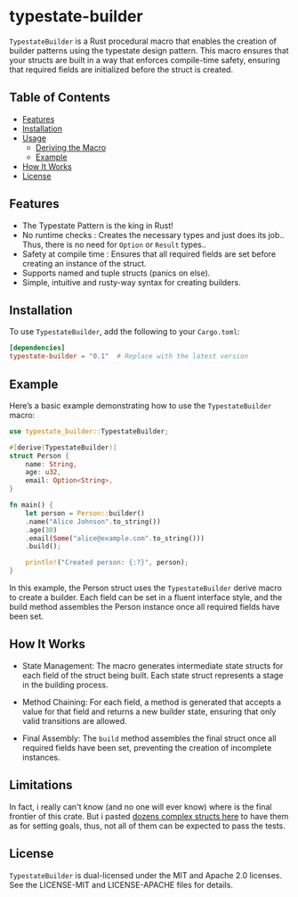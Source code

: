 # typestate-builder

`TypestateBuilder` is a Rust procedural macro that enables the creation of builder patterns using the typestate design pattern. This macro ensures that your structs are built in a way that enforces compile-time safety, ensuring that required fields are initialized before the struct is created.

## Table of Contents

- [Features](#features)
- [Installation](#installation)
- [Usage](#usage)
  - [Deriving the Macro](#deriving-the-macro)
  - [Example](#example)
- [How It Works](#how-it-works)
- [License](#license)

## Features

- The Typestate Pattern is the king in Rust!
- No runtime checks : Creates the necessary types and just does its job.. Thus, there is no need for `Option` or `Result` types..
- Safety at compile time : Ensures that all required fields are set before creating an instance of the struct.
- Supports named and tuple structs (panics on else).
- Simple, intuitive and rusty-way syntax for creating builders.

## Installation

To use `TypestateBuilder`, add the following to your `Cargo.toml`:

```toml
[dependencies]
typestate-builder = "0.1"  # Replace with the latest version
```

## Example

Here’s a basic example demonstrating how to use the `TypestateBuilder` macro:

```rust
use typestate_builder::TypestateBuilder;

#[derive(TypestateBuilder)]
struct Person {
    name: String,
    age: u32,
    email: Option<String>,
}

fn main() {
    let person = Person::builder()
    .name("Alice Johnson".to_string())
    .age(30)
    .email(Some("alice@example.com".to_string()))
    .build();

    println!("Created person: {:?}", person);
}
```

In this example, the Person struct uses the `TypestateBuilder` derive macro to create a builder. Each field can be set in a fluent interface style, and the build method assembles the Person instance once all required fields have been set.

## How It Works

- State Management: The macro generates intermediate state structs for each field of the struct being built. Each state struct represents a stage in the building process.

- Method Chaining: For each field, a method is generated that accepts a value for that field and returns a new builder state, ensuring that only valid transitions are allowed.

- Final Assembly: The `build` method assembles the final struct once all required fields have been set, preventing the creation of incomplete instances.

## Limitations

In fact, i really can't know (and no one will ever know) where is the final frontier of this crate. But i pasted [dozens complex structs here](https://github.com/aalowlevel/typestate-builder/blob/master/src/lib.rs) to have them as for setting goals, thus, not all of them can be expected to pass the tests.

## License

`TypestateBuilder` is dual-licensed under the MIT and Apache 2.0 licenses. See the LICENSE-MIT and LICENSE-APACHE files for details.

